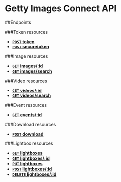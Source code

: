 Getty Images Connect API
========================
##Endpoints

###Token resources
- **[<code>POST</code> token](file://./token.md)**
- **[<code>POST</code> securetoken](https://.md)**

###Image resources
- **[<code>GET</code> images/:id](https://.md)**
- **[<code>GET</code> images/search](https://.md)**

###Video resources
- **[<code>GET</code> videos/:id](https://.md)**
- **[<code>GET</code> videos/search](https://.md)**


###Event resources
- **[<code>GET</code> events/:id](https://.md)**


###Download resources
- **[<code>POST</code> download](https://.md)**


###Lightbox resources
- **[<code>GET</code> lightboxes](https://.md)**
- **[<code>GET</code> lightboxes/:id](https://.md)**
- **[<code>PUT</code> lightboxes](https://.md)**
- **[<code>POST</code> lightboxes/:id](https://.md)**
- **[<code>DELETE</code> lightboxes/:id](https://.md)**
